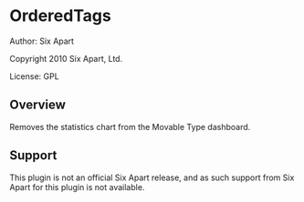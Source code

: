 # OrderedTags

Author: Six Apart

Copyright 2010 Six Apart, Ltd.

License: GPL


## Overview

Removes the statistics chart from the Movable Type dashboard.


## Support

This plugin is not an official Six Apart release, and as such support from Six Apart for this plugin is not available.
